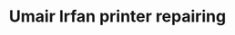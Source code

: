 ---
title: "Umair Irfan printer repairing"
url: /karachi/umair-irfan-printer-repairing/
shop: shop
---